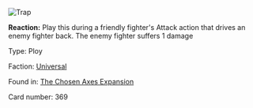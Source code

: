 
![Trap](https://warhammerunderworlds.com/wp-content/uploads/sites/6/2018/02/369_ENG.png)

<b>Reaction:</b> Play this during a friendly fighter's Attack action that drives an enemy fighter back. The enemy fighter suffers 1 damage

Type: Ploy

Faction: [Universal](/factions/universal.md)

Found in: [The Chosen Axes Expansion](/locations/the-chosen-axes-expansion.md)

Card number: 369
